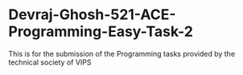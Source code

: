 # Devraj-Ghosh-521-ACE-Programming-Easy-Task-2
This is for the submission of the Programming tasks provided by the technical society of VIPS
